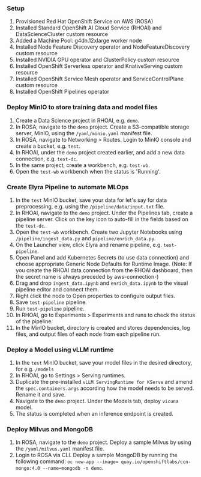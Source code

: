 ### Setup
1. Provisioned Red Hat OpenShift Service on AWS (ROSA)
2. Installed Standard OpenShift AI Cloud Service (RHOAI) and DataScienceCluster custom resource
3. Added a Machine Pool: g4dn.12xlarge worker node
4. Installed Node Feature Discovery operator and NodeFeatureDiscovery custom resource
5. Installed NVIDIA GPU operator and ClusterPolicy custom resource
6. Installed OpenShift Serverless operator and KnativeServing custom resource
7. Installed OpenShift Service Mesh operator and ServiceControlPlane custom resource
8. Installed OpenShift Pipelines operator

### Deploy MinIO to store training data and model files
1. Create a Data Science project in RHOAI, e.g. `demo`.
2. In ROSA, navigate to the `demo` project. Create a S3-compatible storage server, MinIO, using the `/yaml/minio.yaml` manifest file.
3. In ROSA, navigate to Networking > Routes. Login to MinIO console and create a bucket, e.g. `test`.
4. In RHOAI, under the `demo` project created earlier, and add a new data connection, e.g. `test-dc`.
5. In the same project, create a workbench, e.g. `test-wb`.
6. Open the `test-wb` workbench when the status is 'Running'.

### Create Elyra Pipeline to automate MLOps
1. In the `test` MinIO bucket, save your data for let's say for data preprocessing, e.g. using the `/pipeline/data/input.txt` file.
2. In RHOAI, navigate to the `demo` project. Under the Pipelines tab, create a pipeline server. Click on the key icon to auto-fill in the fields based on the `test-dc`.
3. Open the `test-wb` workbench. Create two Jupyter Notebooks using `/pipeline/ingest_data.py` and `pipeline/enrich_data.py`.
4. On the Launcher view, click Elyra and rename pipeline, e.g. `test-pipeline`.
5. Open Panel and add Kubernetes Secrets (to use data connection) and choose appropriate Generic Node Defaults for Runtime Image. (Note: If you create the RHOAI data connection from the RHOAI dashboard, then the secret name is always preceded by aws-connection-)
6. Drag and drop `ingest_data.ipynb` and `enrich_data.ipynb` to the visual pipeline editor and connect them.
7. Right click the node to Open properties to configure output files.
8. Save `test-pipeline` pipeline.
9. Run `test-pipeline` pipeline.
10. In RHOAI, go to Experiments > Experiments and runs to check the status of the pipeline.
11. In the MinIO bucket, directory <pipeline-name-timestamp> is created and stores dependencies, log files, and output files of each node from each pipeline run.

### Deploy a Model using vLLM runtime
1. In the `test` MinIO bucket, save your model files in the desired directory, for e.g. `/models`
2. In RHOAI, go to Settings > Serving runtimes.
3. Duplicate the pre-installed `vLLM ServingRuntime for KServe` and amend the `spec.containers.args` according how the model needs to be served. Rename it and save.
4. Navigate to the `demo` project. Under the Models tab, deploy `vicuna` model.
5. The status is completed when an inference endpoint is created.

### Deploy Milvus and MongoDB
1. In ROSA, navigate to the `demo` project. Deploy a sample Milvus by using the `/yaml/milvus.yaml` manifest file.
2. Login to ROSA via CLI. Deploy a sample MongoDB by running the following command: `oc new-app --image= quay.io/openshiftlabs/ccn-mongo:4.0 --name=mongodb -n demo`.
